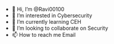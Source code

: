 - 👋 Hi, I’m @Ravi00100
- 👀 I’m interested in Cybersecurity
- 🌱 I’m currently learning CEH
- 💞️ I’m looking to collaborate on Security
- 📫 How to reach me Email

<!---
Ravi00100/Ravi00100 is a ✨ special ✨ repository because its `README.md` (this file) appears on your GitHub profile.
You can click the Preview link to take a look at your changes.
--->

